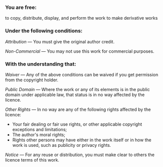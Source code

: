 ### You are free:

to copy, distribute, display, and perform the work to make derivative works

### Under the following conditions:

*Attribution* — You must give the original author credit.

*Non-Commercial* — You may not use this work for commercial purposes.

### With the understanding that:

*Waiver* — Any of the above conditions can be waived if you get permission from the copyright holder.

*Public Domain* — Where the work or any of its elements is in the public domain under applicable law, that status is in no way affected by the licence.

*Other Rights* — In no way are any of the following rights affected by the licence:

* Your fair dealing or fair use rights, or other applicable copyright exceptions and limitations;
* The author's moral rights;
* Rights other persons may have either in the work itself or in how the work is used, such as publicity or privacy rights.

*Notice* — For any reuse or distribution, you must make clear to others the licence terms of this work.
